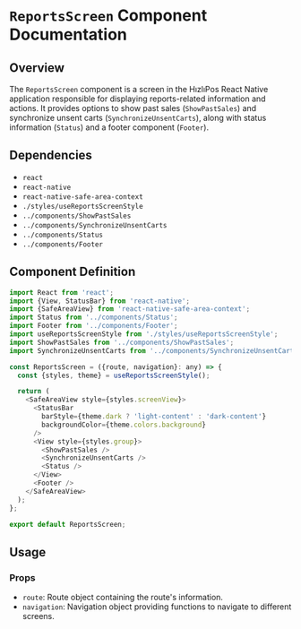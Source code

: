# `ReportsScreen` Component Documentation

## Overview

The `ReportsScreen` component is a screen in the HızlıPos React Native application responsible for displaying reports-related information and actions. It provides options to show past sales (`ShowPastSales`) and synchronize unsent carts (`SynchronizeUnsentCarts`), along with status information (`Status`) and a footer component (`Footer`).

## Dependencies

- `react`
- `react-native`
- `react-native-safe-area-context`
- `./styles/useReportsScreenStyle`
- `../components/ShowPastSales`
- `../components/SynchronizeUnsentCarts`
- `../components/Status`
- `../components/Footer`

## Component Definition

```javascript
import React from 'react';
import {View, StatusBar} from 'react-native';
import {SafeAreaView} from 'react-native-safe-area-context';
import Status from '../components/Status';
import Footer from '../components/Footer';
import useReportsScreenStyle from './styles/useReportsScreenStyle';
import ShowPastSales from '../components/ShowPastSales';
import SynchronizeUnsentCarts from '../components/SynchronizeUnsentCarts';

const ReportsScreen = ({route, navigation}: any) => {
  const {styles, theme} = useReportsScreenStyle();

  return (
    <SafeAreaView style={styles.screenView}>
      <StatusBar
        barStyle={theme.dark ? 'light-content' : 'dark-content'}
        backgroundColor={theme.colors.background}
      />
      <View style={styles.group}>
        <ShowPastSales />
        <SynchronizeUnsentCarts />
        <Status />
      </View>
      <Footer />
    </SafeAreaView>
  );
};

export default ReportsScreen;
```

## Usage

### Props

- `route`: Route object containing the route's information.
- `navigation`: Navigation object providing functions to navigate to different screens.
